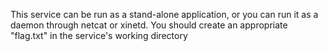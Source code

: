 This service can be run as a stand-alone application, or you can run it as a daemon through netcat or xinetd. You should create an appropriate "flag.txt" in the service's working directory
